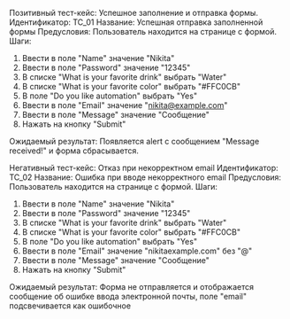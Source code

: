 Позитивный тест-кейс: Успешное заполнение и отправка формы.
Идентификатор: ТС_01
Название: Успешная отправка заполненной формы
Предусловия: Пользователь находится на странице с формой.
Шаги:
1. Ввести в поле "Name" значение "Nikita"
2. Ввести в поле "Password" значение "12345"
3. В списке "What is your favorite drink" выбрать "Water"
4. В списке "What is your favorite color" выбрать "#FFC0CB"
5. В поле "Do you like automation" выбрать "Yes"
6. Ввести в поле "Email" значение "nikita@example.com"
7. Ввести в поле "Message" значение "Сообщение"
8. Нажать на кнопку "Submit"

Ожидаемый результат:
Появляется alert с сообщением "Message received!" и форма сбрасывается.


Негативный тест-кейс: Отказ при некорректном email
Идентификатор: ТС_02
Название: Ошибка при вводе некорректного email
Предусловия: Пользователь находится на странице с формой.
Шаги:
1. Ввести в поле "Name" значение "Nikita"
2. Ввести в поле "Password" значение "12345"
3. В списке "What is your favorite drink" выбрать "Water"
4. В списке "What is your favorite color" выбрать "#FFC0CB"
5. В поле "Do you like automation" выбрать "Yes"
6. Ввести в поле "Email" значение "nikitaexample.com" без "@"
7. Ввести в поле "Message" значение "Сообщение"
8. Нажать на кнопку "Submit"

Ожидаемый результат:
Форма не отправляется и отображается сообщение об ошибке ввода электронной почты, поле "email" подсвечивается как ошибочное 
